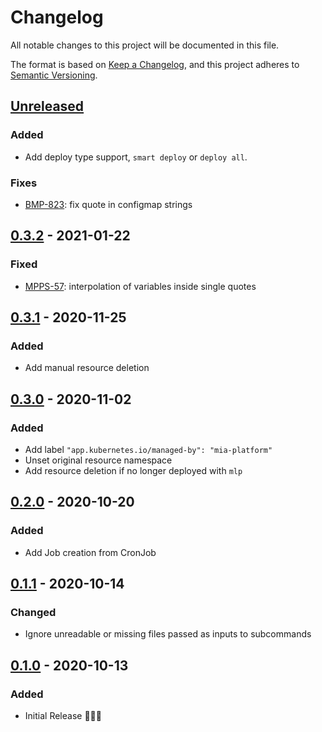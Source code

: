 # Changelog

All notable changes to this project will be documented in this file.

The format is based on [Keep a Changelog](https://keepachangelog.com/en/1.0.0/),
and this project adheres to [Semantic Versioning](https://semver.org/spec/v2.0.0.html).

## [Unreleased]

### Added 

- Add deploy type support, `smart deploy` or `deploy all`.

### Fixes

- [BMP-823](https://makeitapp.atlassian.net/browse/BMP-823): fix quote in configmap strings

## [0.3.2] - 2021-01-22

### Fixed

- [MPPS-57](https://makeitapp.atlassian.net/browse/MPPS-57): interpolation of variables inside single quotes

## [0.3.1] - 2020-11-25

### Added

- Add manual resource deletion

## [0.3.0] - 2020-11-02

### Added

- Add label `"app.kubernetes.io/managed-by": "mia-platform"`
- Unset original resource namespace
- Add resource deletion if no longer deployed with `mlp`

## [0.2.0] - 2020-10-20

### Added

- Add Job creation from CronJob

## [0.1.1] - 2020-10-14

### Changed

- Ignore unreadable or missing files passed as inputs to subcommands

## [0.1.0] - 2020-10-13

### Added

- Initial Release 🎉🎉🎉

[Unreleased]: https://git.tools.mia-platform.eu/platform/devops/deploy/-/compare/v0.3.2...HEAD
[0.3.2]: https://git.tools.mia-platform.eu/platform/devops/deploy/-/compare/v0.3.1...v0.3.2
[0.3.1]: https://git.tools.mia-platform.eu/platform/devops/deploy/-/compare/v0.3.0...v0.3.1
[0.3.0]: https://git.tools.mia-platform.eu/platform/devops/deploy/-/compare/v0.2.0...v0.3.0
[0.2.0]: https://git.tools.mia-platform.eu/platform/devops/deploy/-/compare/v0.1.1...v0.2.0
[0.1.1]: https://git.tools.mia-platform.eu/platform/devops/deploy/-/compare/v0.1.0...v0.1.1
[0.1.0]: https://git.tools.mia-platform.eu/platform/devops/deploy/-/tags/v0.1.0
